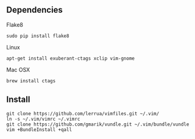 ## Dependencies


Flake8
```
sudo pip install flake8
```


Linux
```
apt-get install exuberant-ctags xclip vim-gnome
```

Mac OSX
```
brew install ctags
```


## Install


```
git clone https://github.com/lerrua/vimfiles.git ~/.vim/
ln -s ~/.vim/vimrc ~/.vimrc
git clone https://github.com/gmarik/vundle.git ~/.vim/bundle/vundle
vim +BundleInstall +qall
```
